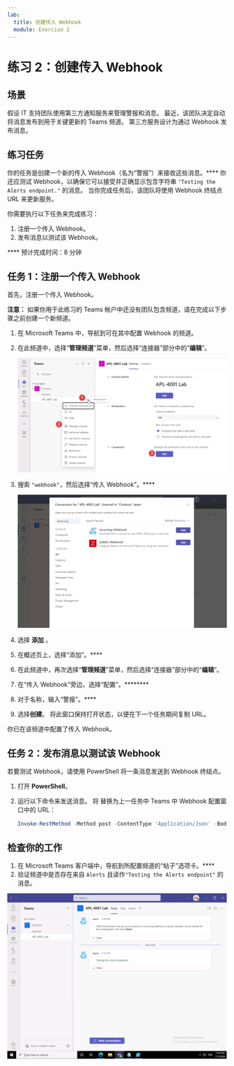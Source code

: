 ```yaml
---
lab:
  title: 创建传入 Webhook
  module: Exercise 2
---
```


# 练习 2：创建传入 Webhook

## 场景

假设 IT 支持团队使用第三方通知服务来管理警报和消息。 最近，该团队决定自动将消息发布到用于关键更新的 Teams 频道。  第三方服务设计为通过 Webhook 发布消息。  

## 练习任务

你的任务是创建一个新的传入 Webhook（名为“警报”）来接收这些消息。****  你还应测试 Webhook，以确保它可以接受并正确显示包含字符串 `"Testing the Alerts endpoint."` 的消息。 当你完成任务后，该团队将使用 Webhook 终结点 URL 来更新服务。

你需要执行以下任务来完成练习：

1. 注册一个传入 Webhook。
2. 发布消息以测试该 Webhook。

**** 预计完成时间：8 分钟

## 任务 1：注册一个传入 Webhook

首先，注册一个传入 Webhook。

**注意：** 如果你用于此练习的 Teams 帐户中还没有团队包含频道，请在完成以下步骤之前创建一个新频道。

1. 在 Microsoft Teams 中，导航到可在其中配置 Webhook 的频道。
2. 在此频道中，选择“**管理频道**”菜单，然后选择“连接器”部分中的“**编辑**”。  

   ![调用连接器编辑的屏幕截图](../../media/invoke-connector-edit.png)
3. 搜索 `"webhook"`，然后选择“传入 Webhook”。****

   ![搜索栏中 Webhook 的屏幕截图。](../../media/add-incoming-webhook.png)

4. 选择 **添加** 。
5. 在概述页上，选择“添加”。****
6. 在此频道中，再次选择“**管理频道**”菜单，然后选择“连接器”部分中的“**编辑**”。
7. 在“传入 Webhook”旁边，选择“配置”。********
8. 对于名称，输入“警报”。****
9. 选择**创建**。  将此窗口保持打开状态，以便在下一个任务期间复制 URL。

你已在该频道中配置了传入 Webhook。

## 任务 2：发布消息以测试该 Webhook

若要测试 Webhook，请使用 PowerShell 将一条消息发送到 Webhook 终结点。

1. 打开 **PowerShell**。
2. 运行以下命令来发送消息。  将 <YOUR WEBHOOK URL> 替换为上一任务中 Teams 中 Webhook 配置窗口中的 URL：

     ```powershell
     Invoke-RestMethod -Method post -ContentType 'Application/Json' -Body '{"text":"Testing the Alerts endpoint."}' -Uri <YOUR WEBHOOK URL>
    ```

## 检查你的工作

1. 在 Microsoft Teams 客户端中，导航到所配置频道的“帖子”选项卡。****
2. 验证频道中是否存在来自 `Alerts` 且读作`"Testing the Alerts endpoint"` 的消息。

 ![Azure 门户中“已配置的权限”视图的屏幕截图。](../../media/final-alert-message.png)
